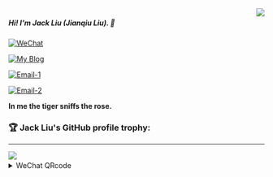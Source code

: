<img align="right" src="https://github-readme-stats.vercel.app/api?username=ljq&cache_seconds=1800&show_icons=true&theme=onedark&layout=compact&border_radius=25&hide_border=False&custom_title=ljq@GitHub%20Jack%20Liu's%20GitHub%20Stats" />

##### Hi! I'm Jack Liu (Jianqiu Liu). 👋


[![WeChat ](https://img.shields.io/badge/WeChat-labsec-brightgreen.svg?style=plastic&logo=wechat)](https://github.com/ljq)  

[![My Blog](https://img.shields.io/badge/My%20blog-defense.ink-brightgreen.svg?style=plastic&logo=blogger)](defense.ink)  

[![Email-1](https://img.shields.io/badge/Email%201-stackgo@163.com-brightgreen.svg?style=plastic&logo=mail.ru)](mailto:stackgo@163.com)  

[![Email-2](https://img.shields.io/badge/Email%202-jackliu8909@gmail.com-brightgreen.svg?style=plastic&logo=gmail)](mailto:jackliu8909@gmail.com)  

**In me the tiger sniffs the rose.**

### 🏆 Jack Liu's GitHub profile trophy:

---
<a href="https://github.com/ryo-ma/github-profile-trophy">
  <img width=800 src="https://github-profile-trophy.vercel.app/?username=ljq&column=8&theme=radical&no-frame=true&no-bg=true"/>
</a>



<details>
<summary>WeChat QRcode</summary>

![labsec](https://raw.githubusercontent.com/ljq/ljq/main/wechat-ljq.png)

✨![visitors](https://visitor-badge.glitch.me/badge?page_id=ljq)✨
</details>

